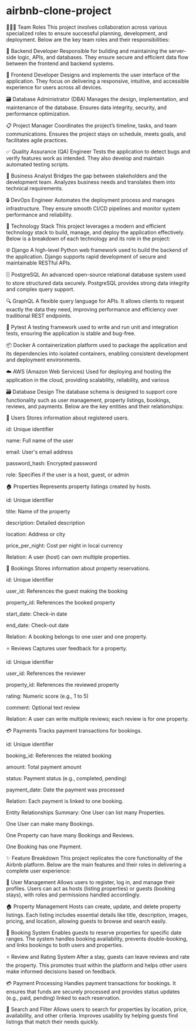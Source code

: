 # airbnb-clone-project
🧑‍🤝‍🧑 Team Roles
This project involves collaboration across various specialized roles to ensure successful planning, development, and deployment. Below are the key team roles and their responsibilities:

🔧 Backend Developer
Responsible for building and maintaining the server-side logic, APIs, and databases. They ensure secure and efficient data flow between the frontend and backend systems.

🎨 Frontend Developer
Designs and implements the user interface of the application. They focus on delivering a responsive, intuitive, and accessible experience for users across all devices.

🗃️ Database Administrator (DBA)
Manages the design, implementation, and maintenance of the database. Ensures data integrity, security, and performance optimization.

📋 Project Manager
Coordinates the project’s timeline, tasks, and team communications. Ensures the project stays on schedule, meets goals, and facilitates agile practices.

✅ Quality Assurance (QA) Engineer
Tests the application to detect bugs and verify features work as intended. They also develop and maintain automated testing scripts.

🧠 Business Analyst
Bridges the gap between stakeholders and the development team. Analyzes business needs and translates them into technical requirements.

🔒 DevOps Engineer
Automates the deployment process and manages infrastructure. They ensure smooth CI/CD pipelines and monitor system performance and reliability.

🧱 Technology Stack
This project leverages a modern and efficient technology stack to build, manage, and deploy the application effectively. Below is a breakdown of each technology and its role in the project:

🌐 Django
A high-level Python web framework used to build the backend of the application. Django supports rapid development of secure and maintainable RESTful APIs.

🗄️ PostgreSQL
An advanced open-source relational database system used to store structured data securely. PostgreSQL provides strong data integrity and complex query support.

🔍 GraphQL
A flexible query language for APIs. It allows clients to request exactly the data they need, improving performance and efficiency over traditional REST endpoints.

🧪 Pytest
A testing framework used to write and run unit and integration tests, ensuring the application is stable and bug-free.

📦 Docker
A containerization platform used to package the application and its dependencies into isolated containers, enabling consistent development and deployment environments.

☁️ AWS (Amazon Web Services)
Used for deploying and hosting the application in the cloud, providing scalability, reliability, and various


🗃️ Database Design
The database schema is designed to support core functionality such as user management, property listings, bookings, reviews, and payments. Below are the key entities and their relationships:

👤 Users
Stores information about registered users.

id: Unique identifier

name: Full name of the user

email: User's email address

password_hash: Encrypted password

role: Specifies if the user is a host, guest, or admin

🏠 Properties
Represents property listings created by hosts.

id: Unique identifier

title: Name of the property

description: Detailed description

location: Address or city

price_per_night: Cost per night in local currency

Relation: A user (host) can own multiple properties.

📅 Bookings
Stores information about property reservations.

id: Unique identifier

user_id: References the guest making the booking

property_id: References the booked property

start_date: Check-in date

end_date: Check-out date

Relation: A booking belongs to one user and one property.

⭐ Reviews
Captures user feedback for a property.

id: Unique identifier

user_id: References the reviewer

property_id: References the reviewed property

rating: Numeric score (e.g., 1 to 5)

comment: Optional text review

Relation: A user can write multiple reviews; each review is for one property.

💳 Payments
Tracks payment transactions for bookings.

id: Unique identifier

booking_id: References the related booking

amount: Total payment amount

status: Payment status (e.g., completed, pending)

payment_date: Date the payment was processed

Relation: Each payment is linked to one booking.

Entity Relationships Summary:
One User can list many Properties.

One User can make many Bookings.

One Property can have many Bookings and Reviews.

One Booking has one Payment.


✨ Feature Breakdown
This project replicates the core functionality of the Airbnb platform. Below are the main features and their roles in delivering a complete user experience:

👤 User Management
Allows users to register, log in, and manage their profiles. Users can act as hosts (listing properties) or guests (booking stays), with roles and permissions handled accordingly.

🏠 Property Management
Hosts can create, update, and delete property listings. Each listing includes essential details like title, description, images, pricing, and location, allowing guests to browse and search easily.

📅 Booking System
Enables guests to reserve properties for specific date ranges. The system handles booking availability, prevents double-booking, and links bookings to both users and properties.

⭐ Review and Rating System
After a stay, guests can leave reviews and rate the property. This promotes trust within the platform and helps other users make informed decisions based on feedback.

💳 Payment Processing
Handles payment transactions for bookings. It ensures that funds are securely processed and provides status updates (e.g., paid, pending) linked to each reservation.

🔎 Search and Filter
Allows users to search for properties by location, price, availability, and other criteria. Improves usability by helping guests find listings that match their needs quickly.

